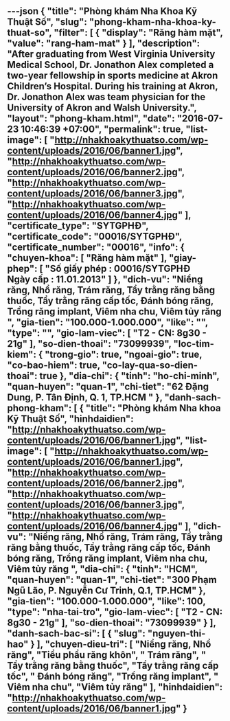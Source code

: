 ---json
{
    "title": "Phòng khám Nha Khoa Kỹ Thuật Số",
    "slug": "phong-kham-nha-khoa-ky-thuat-so",
    "filter": [
        {
            "display": "Răng hàm mặt",
            "value": "rang-ham-mat"
        }
    ],
    "description": "After graduating from West Virginia University Medical School, Dr. Jonathon Alex completed a two-year fellowship in sports medicine at Akron Children’s Hospital. During his training at Akron, Dr. Jonathon Alex was team physician for the University of Akron and Walsh University.",
    "layout": "phong-kham.html",
    "date": "2016-07-23 10:46:39 +07:00",
    "permalink": true,
    "list-image": [
        "http://nhakhoakythuatso.com/wp-content/uploads/2016/06/banner1.jpg",
        "http://nhakhoakythuatso.com/wp-content/uploads/2016/06/banner2.jpg",
        "http://nhakhoakythuatso.com/wp-content/uploads/2016/06/banner3.jpg",
        "http://nhakhoakythuatso.com/wp-content/uploads/2016/06/banner4.jpg"
    ],
    "certificate_type": "SYTGPHĐ",
    "certificate_code": "00016/SYTGPHĐ",
    "certificate_number": "00016",
    "info": {
        "chuyen-khoa": [
            "Răng hàm mặt"
        ],
        "giay-phep": [
            "Số giấy phép : 00016/SYTGPHĐ <br /> Ngày cấp : 11.01.2013"
        ]
    },
    "dich-vu": "Niềng răng, Nhổ răng, Trám răng, Tẩy trằng răng bằng thuốc, Tẩy trằng răng cấp tốc, Đánh bóng răng, Trồng răng implant, Viêm nha chu, Viêm tủy răng ",
    "gia-tien": "100.000-1.000.000",
    "like": "",
    "type": "",
    "gio-lam-viec": [
        "T2 - CN: 8g30 - 21g"
    ],
    "so-dien-thoai": "73099939",
    "loc-tim-kiem": {
        "trong-gio": true,
        "ngoai-gio": true,
        "co-bao-hiem": true,
        "co-lay-qua-so-dien-thoai": true
    },
    "dia-chi": {
        "tinh": "ho-chi-minh",
        "quan-huyen": "quan-1",
        "chi-tiet": "62 Đặng Dung, P. Tân Định, Q. 1, TP.HCM "
    },
    "danh-sach-phong-kham": [
        {
            "title": "Phòng khám  Nha khoa Kỹ Thuật Số",
            "hinhdaidien": "http://nhakhoakythuatso.com/wp-content/uploads/2016/06/banner1.jpg",
            "list-image": [
                "http://nhakhoakythuatso.com/wp-content/uploads/2016/06/banner1.jpg",
                "http://nhakhoakythuatso.com/wp-content/uploads/2016/06/banner2.jpg",
                "http://nhakhoakythuatso.com/wp-content/uploads/2016/06/banner3.jpg",
                "http://nhakhoakythuatso.com/wp-content/uploads/2016/06/banner4.jpg"
            ],
            "dich-vu": "Niềng răng, Nhổ răng, Trám răng, Tẩy trằng răng bằng thuốc, Tẩy trằng răng cấp tốc, Đánh bóng răng, Trồng răng implant, Viêm nha chu, Viêm tủy răng ",
            "dia-chi": {
                "tinh": "HCM",
                "quan-huyen": "quan-1",
                "chi-tiet": "300 Phạm Ngũ Lão, P. Nguyễn Cư Trinh, Q.1, TP.HCM"
            },
            "gia-tien": "100.000-1.000.000",
            "like": 100,
            "type": "nha-tai-tro",
            "gio-lam-viec": [
                "T2 - CN: 8g30 - 21g"
            ],
            "so-dien-thoai": "73099939"
        }
    ],
    "danh-sach-bac-si": [
        {
            "slug": "nguyen-thi-hao"
        }
    ],
    "chuyen-dieu-tri": [
        "Niềng răng, Nhổ răng",
        "Tiểu phẩu răng khôn",
        " Trám răng",
        " Tẩy trằng răng bằng thuốc",
        "Tẩy trằng răng cấp tốc",
        " Đánh bóng răng",
        "Trồng răng implant",
        " Viêm nha chu",
        "Viêm tủy răng"
    ],
    "hinhdaidien": "http://nhakhoakythuatso.com/wp-content/uploads/2016/06/banner1.jpg"
}
---
